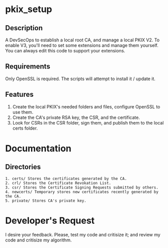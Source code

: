 # pkix_setup
## Description
A DevSecOps to establish a local root CA, and manage a local PKIX V2. To enable V3, you'll need to set some extensions and manage them yourself. You can always edit this code to support your extensions.

## Requirements
Only OpenSSL is required. The scripts will attempt to install it / update it.
## Features
  1. Create the local PKIX's needed folders and files, configure OpenSSL to use them.
  2. Create the CA's private RSA key, the CSR, and the certificate.
  3. Look for CSRs in the CSR folder, sign them, and publish them to the local certs folder.

# Documentation
## Directories
    1. certs/ Stores the certificates generated by the CA.
    2. crl/ Stores the Certificate Revokation List.
    3. csr/ Stores the Certificate Signing Requests submitted by others.
    4. newcerts/ Temporary stores new certificates recently generated by the CA.
    5. private/ Stores CA's private key.

# Developer's Request
I desire your feedback. Please, test my code and critisize it; and review my code and critisize my algorithm.
